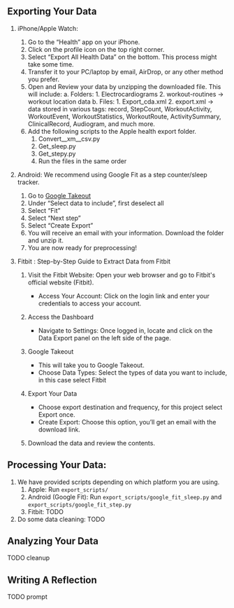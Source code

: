 
## Exporting Your Data

1. iPhone/Apple Watch: 
    1. Go to the “Health” app on your iPhone.
    2. Click on the profile icon on the top right corner.
    3. Select “Export All Health Data” on the bottom. This process might take some time.
    4. Transfer it to your PC/laptop by email, AirDrop, or any other method you prefer.
    5. Open and Review your data by unzipping the downloaded file. This will include:
        a. Folders:
            1. Electrocardiograms
            2. workout-routines → workout location data
        b. Files:
            1. Export_cda.xml
            2. export.xml -> data stored in various tags: record, StepCount,  WorkoutActivity, WorkoutEvent, WorkoutStatistics, WorkoutRoute, ActivitySummary, ClinicalRecord, Audiogram, and much more.
    6. Add the following scripts to the Apple health export folder.
        1. Convert__xm__csv.py
        2. Get_sleep.py
        3. Get_stepy.py
        4. Run the files in the same order
2. Android: We recommend using Google Fit as a step counter/sleep tracker.
    1. Go to [Google Takeout](https://takeout.google.com/)
    2. Under “Select data to include”, first deselect all
    3. Select “Fit”
    4. Select “Next step”
    5. Select “Create Export”
    6. You will receive an email with your information. Download the folder and unzip it.
    7. You are now ready for preprocessing!

3. Fitbit : Step-by-Step Guide to Extract Data from Fitbit

    1. Visit the Fitbit Website: Open your web browser and go to Fitbit's official website (Fitbit).
        - Access Your Account: Click on the login link and enter your credentials to access your account.
    2. Access the Dashboard
        - Navigate to Settings: Once logged in, locate and click on the Data Export panel on the left side of the page.

    3. Google Takeout
        - This will take you to Google Takeout.
        - Choose Data Types: Select the types of data you want to include, in this case select Fitbit
    4. Export Your Data
        - Choose export destination and frequency, for this project select Export once.
        - Create Export: Choose this option, you’ll get an email with the download link.
    5. Download the data and review the contents.

## Processing Your Data: 
1. We have provided scripts depending on which platform you are using. 
    1. Apple: Run `export_scripts/`
    2. Android (Google Fit): Run `export_scripts/google_fit_sleep.py` and `export_scripts/google_fit_step.py`
    3. Fitbit: TODO
2. Do some data cleaning: TODO

## Analyzing Your Data
TODO cleanup

## Writing A Reflection 
TODO prompt

